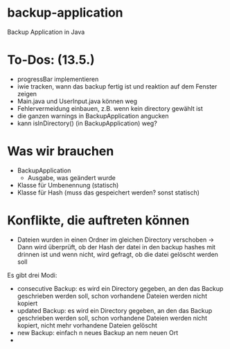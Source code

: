 # backup-application
Backup Application in Java



# To-Dos: (13.5.)
- progressBar implementieren
- iwie tracken, wann das backup fertig ist und reaktion auf dem Fenster zeigen
- Main.java und UserInput.java können weg
- Fehlervermeidung einbauen, z.B. wenn kein directory gewählt ist
- die ganzen warnings in BackupApplication angucken
- kann isInDirectory() (in BackupApplication) weg?




# Was wir brauchen
- BackupApplication
  - Ausgabe, was geändert wurde
- Klasse für Umbenennung (statisch)
- Klasse für Hash (muss das gespeichert werden? sonst statisch)

# Konflikte, die auftreten können
- Dateien wurden in einen Ordner im gleichen Directory verschoben
→ Dann wird überprüft, ob der Hash der datei in den backup hashes mit drinnen ist 
und wenn nicht, wird gefragt, ob die datei gelöscht werden soll


Es gibt drei Modi:
- consecutive Backup: es wird ein Directory gegeben, an den das Backup geschrieben werden soll, schon vorhandene Dateien
  werden nicht kopiert
- updated Backup: es wird ein Directory gegeben, an den das Backup geschrieben werden soll, schon vorhandene Dateien
  werden nicht kopiert, nicht mehr vorhandene Dateien gelöscht
- new Backup: einfach n neues Backup an nem neuen Ort
- 